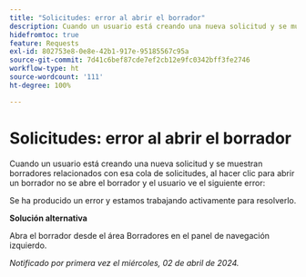 ```yaml
---
title: "Solicitudes: error al abrir el borrador"
description: Cuando un usuario está creando una nueva solicitud y se muestran borradores relacionados con esa cola de solicitudes, al hacer clic para abrir un borrador no se abre el borrador y el usuario ve un error. Hay una solución disponible.
hidefromtoc: true
feature: Requests
exl-id: 802753e8-0e8e-42b1-917e-95185567c95a
source-git-commit: 7d41c6bef87cde7ef2cb12e9fc0342bff3fe2746
workflow-type: ht
source-wordcount: '111'
ht-degree: 100%

---
```


# Solicitudes: error al abrir el borrador

Cuando un usuario está creando una nueva solicitud y se muestran borradores relacionados con esa cola de solicitudes, al hacer clic para abrir un borrador no se abre el borrador y el usuario ve el siguiente error:

Se ha producido un error y estamos trabajando activamente para resolverlo.

**Solución alternativa**

Abra el borrador desde el área Borradores en el panel de navegación izquierdo.

_Notificado por primera vez el miércoles, 02 de abril de 2024._
